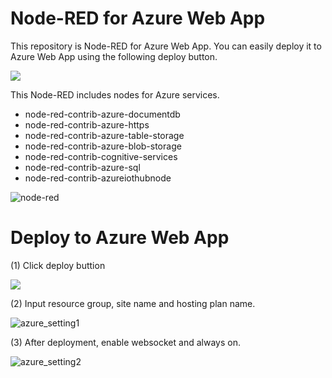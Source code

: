 # Node-RED for Azure Web App
 This repository is Node-RED for Azure Web App. You can easily deploy it to Azure Web App using the following deploy button.
 
<a href="https://portal.azure.com/#create/Microsoft.Template/uri/https%3A%2F%2Fraw.githubusercontent.com%2Fzuhito%2Fnode-red-webapp%2Fmaster%2Fazuredeploy.json" target="_blank">
    <img src="http://azuredeploy.net/deploybutton.png"/>
</a><br>

This Node-RED includes nodes for Azure services.
- node-red-contrib-azure-documentdb
- node-red-contrib-azure-https
- node-red-contrib-azure-table-storage
- node-red-contrib-azure-blob-storage
- node-red-contrib-cognitive-services
- node-red-contrib-azure-sql
- node-red-contrib-azureiothubnode

![node-red](https://raw.githubusercontent.com/zuhito/node-red-webapp/master/nodered.png)

# Deploy to Azure Web App
(1) Click deploy buttion

<a href="https://portal.azure.com/#create/Microsoft.Template/uri/https%3A%2F%2Fraw.githubusercontent.com%2Fzuhito%2Fnode-red-webapp%2Fmaster%2Fazuredeploy.json" target="_blank">
    <img src="http://azuredeploy.net/deploybutton.png"/>
</a><br>

(2) Input resource group, site name and hosting plan name.

![azure_setting1](https://raw.githubusercontent.com/zuhito/node-red-webapp/master/azure_setting1.png)

(3) After deployment, enable websocket and always on.

![azure_setting2](https://raw.githubusercontent.com/zuhito/node-red-webapp/master/azure_setting2.png)
